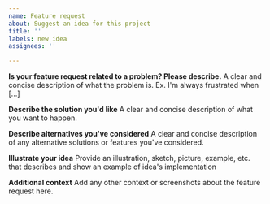 ```yaml
---
name: Feature request
about: Suggest an idea for this project
title: ''
labels: new idea
assignees: ''

---
```


**Is your feature request related to a problem? Please describe.**
A clear and concise description of what the problem is. Ex. I'm always frustrated when [...]

**Describe the solution you'd like**
A clear and concise description of what you want to happen.

**Describe alternatives you've considered**
A clear and concise description of any alternative solutions or features you've considered.

**Illustrate your idea**
Provide an illustration, sketch, picture, example, etc. that describes and show an example of idea's implementation

**Additional context**
Add any other context or screenshots about the feature request here.

